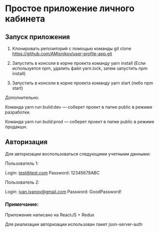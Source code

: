 # Простое приложение личного кабинета

## Запуск приложения

1. Клонировать репозиторий с помощью команды git clone https://github.com/AMisnikov/user-profile-app.git

2. Запустить в консоли в корне проекта команду yarn install (Если используется npm, удалить файл yarn.lock, затем запустить npm install)

3. Запустить в консоли в корне проекта команду yarn start (либо npm start)

Дополнительно:

Команда yarn run build:dev — соберет проект в папке public в режиме разработки.
 
Команда yarn run build:prod — соберет проект в папке public в режиме продакшн.

## Авторизация

Для авторизации воспользоваться следующими учетными данными:

Пользователь 1:

Login: test@test.com
Password: 12345678ABC

Пользователь 2:

Login: ivan.ivanov@gmail.com
Password: GoodPassword!

### Примечание:

Приложение написано на ReactJS + Redux

Для реализации авторизации использован пакет json-server-auth








